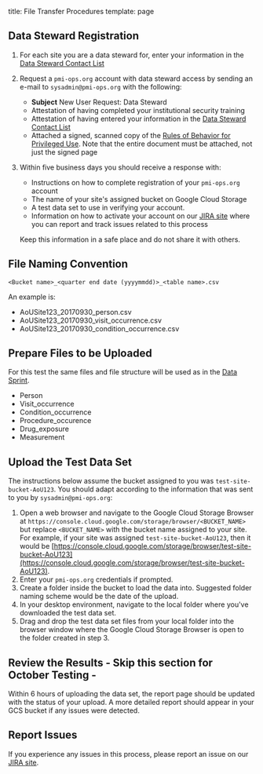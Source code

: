 title: File Transfer Procedures
template: page

## Data Steward Registration

1. For each site you are a data steward for, enter your information in the [Data Steward Contact List](https://docs.google.com/spreadsheets/d/1Slh4teXKBwtD_ZrTFEjUTVH3Jk5ii-tcSJxocZnAqdo/edit?usp=sharing)

1. Request a `pmi-ops.org` account with data steward access by sending an e-mail to `sysadmin@pmi-ops.org` with the following:
 
     * __Subject__ New User Request: Data Steward
     * Attestation of having completed your institutional security training
     * Attestation of having entered your information in the [Data Steward Contact List](https://docs.google.com/spreadsheets/d/1Slh4teXKBwtD_ZrTFEjUTVH3Jk5ii-tcSJxocZnAqdo/edit?usp=sharing)
     * Attached a signed, scanned copy of the [Rules of Behavior for Privileged Use](https://docs.google.com/document/d/1E6bRJ4l7AclEkaFS4Tg2zt9u3WyFMOpu4-omMjhlTRM/edit?usp=sharing). Note that the entire document must be attached, not just the signed page 

1. Within five business days you should receive a response with:
     * Instructions on how to complete registration of your `pmi-ops.org` account
     * The name of your site's assigned bucket on Google Cloud Storage
     * A test data set to use in verifying your account.
     * Information on how to activate your account on our [JIRA site](https://precisionmedicineinitiative.atlassian.net) where you can report and track issues related to this process
  
      Keep this information in a safe place and do not share it with others.

## File Naming Convention

`<Bucket name>_<quarter end date (yyyymmdd)>_<table name>.csv`

An example is:
* AoUSite123_20170930_person.csv
* AoUSite123_20170930_visit_occurrence.csv
* AoUSite123_20170930_condition_occurrence.csv

## Prepare Files to be Uploaded

For this test the same files and file structure will be used as in the [Data Sprint](https://cumc-dbmi.github.io/pmi_sprint_reporter/data_model.html).
 * Person
 * Visit_occurrence
 * Condition_occurrence
 * Procedure_occurence
 * Drug_exposure
 * Measurement
                
## Upload the Test Data Set

The instructions below assume the bucket assigned to you was `test-site-bucket-AoU123`. You should adapt according to the information that was sent to you by `sysadmin@pmi-ops.org`:

1. Open a web browser and navigate to the Google Cloud Storage Browser at `https://console.cloud.google.com/storage/browser/<BUCKET_NAME>` but replace `<BUCKET_NAME>` with the bucket name assigned to your site. For example, if your site was assigned `test-site-bucket-AoU123`, then it would be [https://console.cloud.google.com/storage/browser/test-site-bucket-AoU123](https://console.cloud.google.com/storage/browser/test-site-bucket-AoU123).
1. Enter your `pmi-ops.org` credentials if prompted.
1. Create a folder inside the bucket to load the data into.
Suggested folder naming scheme would be the date of the upload.
1. In your desktop environment, navigate to the local folder where you've downloaded the test data set.
1. Drag and drop the test data set files from your local folder into the browser window where the Google Cloud Storage Browser is open to the folder created in step 3.

## Review the Results - Skip this section for October Testing - 

Within 6 hours of uploading the data set, the report page should be updated with the status of your upload. A more detailed report should appear in your GCS bucket if any issues were detected. 

## Report Issues

If you experience any issues in this process, please report an issue on our [JIRA site](https://precisionmedicineinitiative.atlassian.net).
